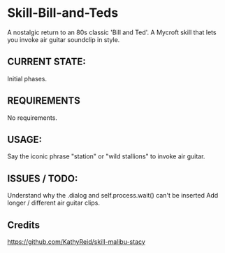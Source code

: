 # Skill-Bill-and-Teds
A nostalgic return to an 80s classic 'Bill and Ted'. A Mycroft skill that lets you invoke air guitar soundclip in style. 

## CURRENT STATE:
Initial phases. 

## REQUIREMENTS
No requirements. 

## USAGE:
Say the iconic phrase "station" or "wild stallions" to invoke air guitar.

## ISSUES / TODO:
Understand why the .dialog and self.process.wait() can't be inserted
Add longer / different air guitar clips.

## Credits
https://github.com/KathyReid/skill-malibu-stacy
